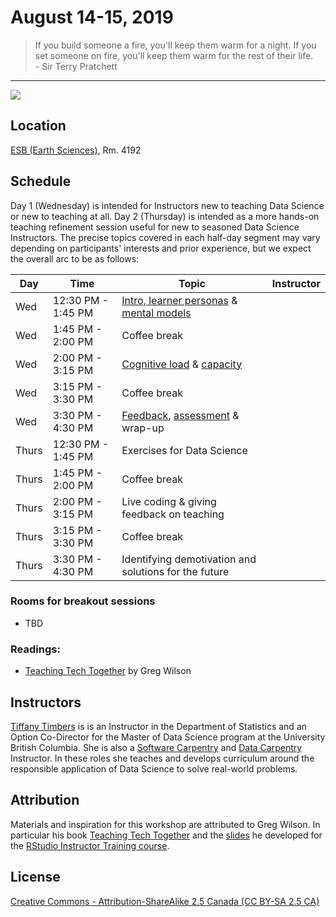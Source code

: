 # August 14-15, 2019

<blockquote>
If you build someone a fire, you'll keep them warm for a night.
If you set someone on fire, you'll keep them warm for the rest of their life.
<br/>
- Sir Terry Pratchett
</blockquote>

---

![](https://media.giphy.com/media/7rfimOfLKrwDC/giphy.gif)

## Location
[ESB (Earth Sciences)](http://maps.ubc.ca/PROD/index_detail.php?show=y,n,n,n,n,y&bldg2Search=&locat1=225), Rm. 4192

## Schedule

Day 1 (Wednesday) is intended for Instructors new to teaching Data Science or new to teaching at all. Day 2 (Thursday) is intended as a more hands-on teaching refinement session useful for new to seasoned Data Science Instructors. The precise topics covered in each half-day segment may vary depending on participants' interests and prior experience, but we expect the overall arc to be as follows:

| Day | Time | Topic | Instructor |
|-----|------|-------|------------|
| Wed | 12:30 PM - 1:45 PM | [Intro, learner personas](https://drive.google.com/file/d/1CEPLEFFqI2FG5-LfIyyHjpx0HaIG5Aip/view?usp=sharing) & [mental models](https://drive.google.com/file/d/1ns5vf8MkKKEgO1SZuIOgFgjRwmU2Cz8Z/view?usp=sharing) | |
| Wed | 1:45 PM - 2:00 PM | Coffee break | |
| Wed | 2:00 PM - 3:15 PM | [Cognitive load](https://drive.google.com/file/d/12hVEVmtQDnfzrRt3kR9OsI6XvIHGxu_3/view?usp=sharing) & [capacity](https://drive.google.com/file/d/1dD5E0EXJoK7rJhm_3mZyTe2QwJJ1uPKs/view?usp=sharing) | |
| Wed | 3:15 PM - 3:30 PM | Coffee break | |
| Wed | 3:30 PM - 4:30 PM | [Feedback](https://drive.google.com/file/d/1Xvm05Eg1_SLIi6v2-L70S6CcBGyTot6C/view?usp=sharing), [assessment](https://drive.google.com/file/d/1vYzRnlfLwaGCLZAxPwuXYdXH2J3OSnJd/view?usp=sharing) & wrap-up | |
| Thurs | 12:30 PM - 1:45 PM | Exercises for Data Science | |
| Thurs | 1:45 PM - 2:00 PM | Coffee break | |
| Thurs | 2:00 PM - 3:15 PM | Live coding & giving feedback on teaching | |
| Thurs | 3:15 PM - 3:30 PM | Coffee break | |
| Thurs | 3:30 PM - 4:30 PM | Identifying demotivation and solutions for the future | |

### Rooms for breakout sessions
- TBD

### Readings: 
- [Teaching Tech Together](http://teachtogether.tech) by Greg Wilson

## Instructors

[Tiffany Timbers](https://www.tiffanytimbers.com) is is an Instructor in the Department of Statistics and an Option Co-Director for the Master of Data Science program at the University British Columbia. She is also a [Software Carpentry](https://software-carpentry.org) and [Data Carpentry](https://datacarpentry.org) Instructor. In these roles she teaches and develops curriculum around the responsible application of Data Science to solve real-world problems.

## Attribution

Materials and inspiration for this workshop are attributed to Greg Wilson. In particular his book [Teaching Tech Together](http://teachtogether.tech) and the [slides](https://drive.google.com/drive/folders/13ohFt3D0EJ5PDbMaWTxnHH-hwA7G0IvY) he developed for the [RStudio Instructor Training course](https://blog.rstudio.com/2019/05/21/rstudio-instructor-training-updates/).

## License

[Creative Commons - Attribution-ShareAlike 2.5 Canada (CC BY-SA 2.5 CA)](https://creativecommons.org/licenses/by-sa/2.5/ca/)

